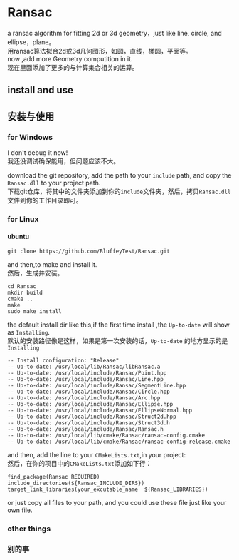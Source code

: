# Ransac
a ransac algorithm for fitting 2d or 3d geometry，just like line, circle, and ellipse，plane。</br>
用ransac算法拟合2d或3d几何图形，如圆，直线，椭圆，平面等。</br>
now ,add more Geometry computition in it.</br>
现在里面添加了更多的与计算集合相关的运算。</br>

##  install and use 
##  安装与使用

### for Windows

I don't debug it now!</br>
我还没调试确保能用，但问题应该不大。</br>

download the git repository, add the path to your `include` path, and copy the `Ransac.dll` to your project path.</br>
下载git仓库，将其中的文件夹添加到你的`include`文件夹，然后，拷贝`Ransac.dll`文件到你的工作目录即可。 

### for Linux
#### ubuntu

```
git clone https://github.com/BluffeyTest/Ransac.git
```

and then,to make and install it.</br>
然后，生成并安装。</br>
```
cd Ransac
mkdir build
cmake ..
make
sudo make install
```
the default install dir like this,if the first time install ,the `Up-to-date` will show as `Installing`.</br>
默认的安装路径像是这样，如果是第一次安装的话，`Up-to-date` 的地方显示的是 `Installing`</br>
```
-- Install configuration: "Release"
-- Up-to-date: /usr/local/lib/Ransac/libRansac.a
-- Up-to-date: /usr/local/include/Ransac/Point.hpp
-- Up-to-date: /usr/local/include/Ransac/Line.hpp
-- Up-to-date: /usr/local/include/Ransac/SegmentLine.hpp
-- Up-to-date: /usr/local/include/Ransac/Circle.hpp
-- Up-to-date: /usr/local/include/Ransac/Arc.hpp
-- Up-to-date: /usr/local/include/Ransac/Ellipse.hpp
-- Up-to-date: /usr/local/include/Ransac/EllipseNormal.hpp
-- Up-to-date: /usr/local/include/Ransac/Struct2d.hpp
-- Up-to-date: /usr/local/include/Ransac/Struct3d.h
-- Up-to-date: /usr/local/include/Ransac/Ransac.h
-- Up-to-date: /usr/local/lib/cmake/Ransac/ransac-config.cmake
-- Up-to-date: /usr/local/lib/cmake/Ransac/ransac-config-release.cmake
```
and then, add the line to your `CMakeLists.txt`,in your project:</br>
然后，在你的项目中的`CMakeLists.txt`添加如下行：
```
find_package(Ransac REQUIRED)
include_directories(${Ransac_INCLUDE_DIRS})
target_link_libraries(your_excutable_name  ${Ransac_LIBRARIES})
```
or just copy all files to your path, and you could use these file just like your own file.


### other things
### 别的事
